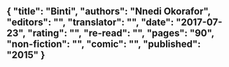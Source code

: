 {
 "title": "Binti",
 "authors": "Nnedi Okorafor",
 "editors": "",
 "translator": "",
 "date": "2017-07-23",
 "rating": "",
 "re-read": "",
 "pages": "90",
 "non-fiction": "",
 "comic": "",
 "published": "2015"
}
---

